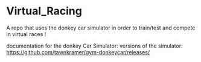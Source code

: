 # Virtual_Racing
A repo that uses the donkey car simulator in order to train/test and compete in virtual races !


documentation for the donkey Car Simulator: 
versions of the simulator: https://github.com/tawnkramer/gym-donkeycar/releases/
